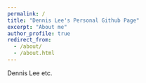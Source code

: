 ```yaml
---
permalink: /
title: "Dennis Lee's Personal Github Page"
excerpt: "About me"
author_profile: true
redirect_from: 
  - /about/
  - /about.html
---
```


Dennis Lee etc.
